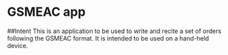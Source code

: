 # GSMEAC app

##Intent
This is an application to be used to write and recite a set of orders following the GSMEAC format. 
It is intended to be used on a hand-held device.

